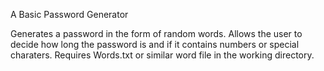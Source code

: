 A Basic Password Generator

Generates a password in the form of random words.
Allows the user to decide how long the password is and if it contains numbers or special charaters.
Requires Words.txt or similar word file in the working directory.
